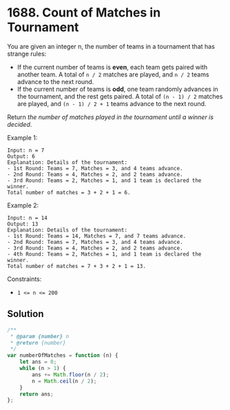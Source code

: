 # 1688. Count of Matches in Tournament

You are given an integer n, the number of teams in a tournament that has strange rules:

-   If the current number of teams is **even**, each team gets paired with another team. A total of `n / 2` matches are played, and `n / 2` teams advance to the next round.
-   If the current number of teams is **odd**, one team randomly advances in the tournament, and the rest gets paired. A total of `(n - 1) / 2` matches are played, and `(n - 1) / 2 + 1` teams advance to the next round.

Return _the number of matches played in the tournament until a winner is decided_.

Example 1:

```
Input: n = 7
Output: 6
Explanation: Details of the tournament:
- 1st Round: Teams = 7, Matches = 3, and 4 teams advance.
- 2nd Round: Teams = 4, Matches = 2, and 2 teams advance.
- 3rd Round: Teams = 2, Matches = 1, and 1 team is declared the winner.
Total number of matches = 3 + 2 + 1 = 6.
```

Example 2:

```
Input: n = 14
Output: 13
Explanation: Details of the tournament:
- 1st Round: Teams = 14, Matches = 7, and 7 teams advance.
- 2nd Round: Teams = 7, Matches = 3, and 4 teams advance.
- 3rd Round: Teams = 4, Matches = 2, and 2 teams advance.
- 4th Round: Teams = 2, Matches = 1, and 1 team is declared the winner.
Total number of matches = 7 + 3 + 2 + 1 = 13.
```

Constraints:

-   `1 <= n <= 200`

## Solution

```javascript
/**
 * @param {number} n
 * @return {number}
 */
var numberOfMatches = function (n) {
    let ans = 0;
    while (n > 1) {
        ans += Math.floor(n / 2);
        n = Math.ceil(n / 2);
    }
    return ans;
};
```
